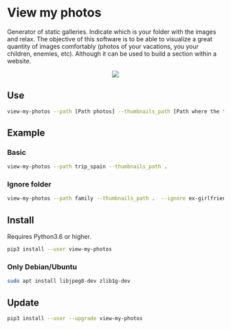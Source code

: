 # View my photos

Generator of static galleries. Indicate which is your folder with the images and relax.
The objective of this software is to be able to visualize a great quantity of images comfortably (photos of your vacations, you your children, enemies, etc). Although it can be used to build a section within a website.

<p align="center">
    <img src="https://min.gitcdn.link/repo/tanrax/terminal-AdvancedNewFile/master/demo.svg">
</p>

## Use

```bash
view-my-photos --path [Path photos] --thumbnails_path [Path where the thumbnails will be stored] [--ignore [Path to ignore]]
```

## Example

### Basic

```bash
view-my-photos --path trip_spain --thumbnails_path .
```

### Ignore folder

```bash
view-my-photos --path family --thumbnails_path .  --ignore ex-girlfriend
```

## Install

Requires Python3.6 or higher. 

``` bash
pip3 install --user view-my-photos
```

### Only Debian/Ubuntu

``` bash
sudo apt install libjpeg8-dev zlib1g-dev
```

## Update

``` bash
pip3 install --user --upgrade view-my-photos
```
